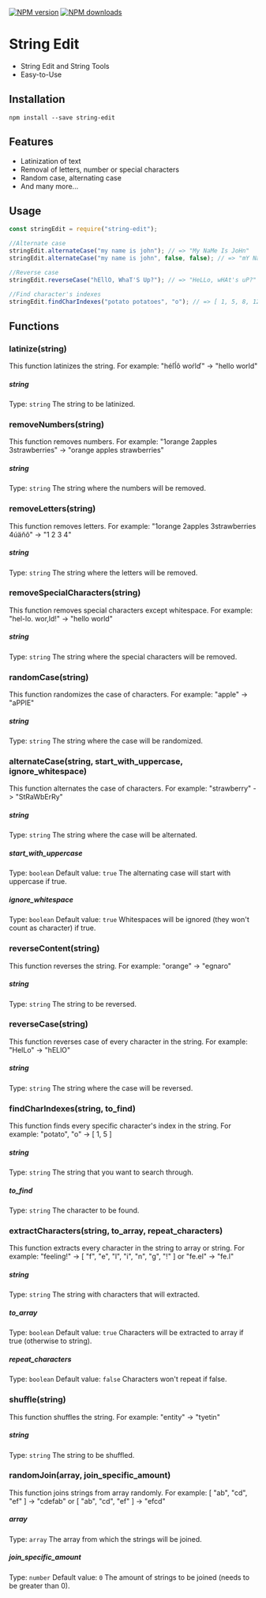 ﻿<!-- BADGES/ -->

<span class="badge-npmversion"><a href="https://npmjs.org/package/string-edit" title="View this project on NPM"><img src="https://img.shields.io/npm/v/string-edit.svg" alt="NPM version" /></a></span>
<span class="badge-npmdownloads"><a href="https://npmjs.org/package/string-edit" title="View this project on NPM"><img src="https://img.shields.io/npm/dm/string-edit.svg" alt="NPM downloads" /></a></span>

<!-- /BADGES -->

# String Edit

- String Edit and String Tools
- Easy-to-Use

## Installation
```
npm install --save string-edit
```

## Features

- Latinization of text
- Removal of letters, number or special characters
- Random case, alternating case
- And many more...

## Usage


``` js
const stringEdit = require("string-edit");

//Alternate case
stringEdit.alternateCase("my name is john"); // => "My NaMe Is JoHn"
stringEdit.alternateCase("my name is john", false, false); // => "mY NaMe iS JoHn"

//Reverse case
stringEdit.reverseCase("hEllO, WhaT'S Up?"); // => "HeLLo, wHAt's uP?"

//Find character's indexes
stringEdit.findCharIndexes("potato potatoes", "o"); // => [ 1, 5, 8, 12 ]
```


## Functions

### latinize(string)

This function latinizes the string.
For example: "héľĺô woŕlď" -> "hello world"

##### string
Type: `string`
The string to be latinized.


### removeNumbers(string)

This function removes numbers.
For example: "1orange 2apples 3strawberries" -> "orange apples strawberries"

##### string
Type: `string`
The string where the numbers will be removed.


### removeLetters(string)

This function removes letters.
For example: "1orange 2apples 3strawberries 4úäňô" -> "1 2 3 4"

##### string
Type: `string`
The string where the letters will be removed.


### removeSpecialCharacters(string)

This function removes special characters except whitespace.
For example: "hel-lo. wor,ld!" -> "hello world"

##### string
Type: `string`
The string where the special characters will be removed.


### randomCase(string)

This function randomizes the case of characters.
For example: "apple" -> "aPPlE"

##### string
Type: `string`
The string where the case will be randomized.


### alternateCase(string, start_with_uppercase, ignore_whitespace)

This function alternates the case of characters.
For example: "strawberry" -> "StRaWbErRy"

##### string
Type: `string`
The string where the case will be alternated.

##### start_with_uppercase
Type: `boolean`
Default value: `true`
The alternating case will start with uppercase if true.

##### ignore_whitespace
Type: `boolean`
Default value: `true`
Whitespaces will be ignored (they won't count as character) if true.


### reverseContent(string)

This function reverses the string.
For example: "orange" -> "egnaro"

##### string
Type: `string`
The string to be reversed.


### reverseCase(string)

This function reverses case of every character in the string.
For example: "HelLo" -> "hELlO"

##### string
Type: `string`
The string where the case will be reversed.


### findCharIndexes(string, to_find)

This function finds every specific character's index in the string.
For example: "potato", "o" -> [ 1, 5 ]

##### string
Type: `string`
The string that you want to search through.

##### to_find
Type: `string`
The character to be found.


### extractCharacters(string, to_array, repeat_characters)

This function extracts every character in the string to array or string.
For example: "feeling!" -> [ "f", "e", "l", "i", "n", "g", "!" ] or "fe.el" -> "fe.l"

##### string
Type: `string`
The string with characters that will extracted.

##### to_array
Type: `boolean`
Default value: `true`
Characters will be extracted to array if true (otherwise to string).

##### repeat_characters
Type: `boolean`
Default value: `false`
Characters won't repeat if false.


### shuffle(string)

This function shuffles the string.
For example: "entity" -> "tyetin"

##### string
Type: `string`
The string to be shuffled.


### randomJoin(array, join_specific_amount)

This function joins strings from array randomly.
For example: [ "ab", "cd", "ef" ] -> "cdefab" or [ "ab", "cd", "ef" ] -> "efcd"

##### array
Type: `array`
The array from which the strings will be joined.

##### join_specific_amount
Type: `number`
Default value: `0`
The amount of strings to be joined (needs to be greater than 0).